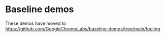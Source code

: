 # Baseline demos

These demos have moved to https://github.com/GoogleChromeLabs/baseline-demos/tree/main/tooling
